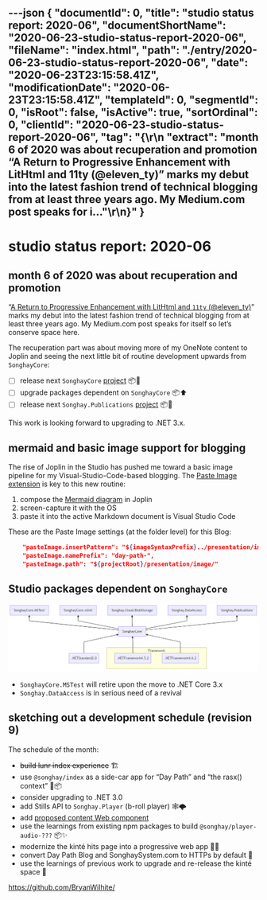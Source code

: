 ---json
{
  "documentId": 0,
  "title": "studio status report: 2020-06",
  "documentShortName": "2020-06-23-studio-status-report-2020-06",
  "fileName": "index.html",
  "path": "./entry/2020-06-23-studio-status-report-2020-06",
  "date": "2020-06-23T23:15:58.41Z",
  "modificationDate": "2020-06-23T23:15:58.41Z",
  "templateId": 0,
  "segmentId": 0,
  "isRoot": false,
  "isActive": true,
  "sortOrdinal": 0,
  "clientId": "2020-06-23-studio-status-report-2020-06",
  "tag": "{\r\n  \"extract\": \"month 6 of 2020 was about recuperation and promotion “A Return to Progressive Enhancement with LitHtml and 11ty (@eleven_ty)” marks my debut into the latest fashion trend of technical blogging from at least three years ago. My Medium.com post speaks for i…\"\r\n}"
}
---

# studio status report: 2020-06

## month 6 of 2020 was about recuperation and promotion

“[A Return to Progressive Enhancement with LitHtml and `11ty` (@eleven_ty)](https://medium.com/@bryan.wilhite/a-return-to-progressive-enhancement-with-lithtml-and-11ty-eleven-ty-e3e7e73fec9d)” marks my debut into the latest fashion trend of technical blogging from at least three years ago. My Medium.com post speaks for itself so let’s conserve space here.

The recuperation part was about moving more of my OneNote content to Joplin and seeing the next little bit of routine development upwards from `SonghayCore`:

- [ ] release next `SonghayCore` [project](https://github.com/BryanWilhite/SonghayCore/projects/17) 📦🚀
- [ ] upgrade packages dependent on `SonghayCore` 📦⬆
- [ ] release next `Songhay.Publications` [project](https://github.com/BryanWilhite/Songhay.Publications/projects/3) 📦🚀

This work is looking forward to upgrading to .NET 3.x.

## mermaid and basic image support for blogging

The rise of Joplin in the Studio has pushed me toward a basic image pipeline for my Visual-Studio-Code-based blogging. The [Paste Image extension](https://marketplace.visualstudio.com/items?itemName=mushan.vscode-paste-image) is key to this new routine:

1) compose the [Mermaid diagram](https://mermaid-js.github.io/mermaid/#/flowchart) in Joplin
2) screen-capture it with the OS
3) paste it into the active Markdown document is Visual Studio Code

These are the Paste Image settings (at the folder level) for this Blog:

```json
    "pasteImage.insertPattern": "${imageSyntaxPrefix}../presentation/image/${imageFileName}${imageSyntaxSuffix}",
    "pasteImage.namePrefix": "day-path-",
    "pasteImage.path": "${projectRoot}/presentation/image/"
```

## Studio packages dependent on `SonghayCore`

![Studio packages dependent on `SonghayCore`](../../image/day-path-2020-06-23-18-22-10.png)

- `SonghayCore.MSTest` will retire upon the move to .NET Core 3.x
- `Songhay.DataAccess` is in serious need of a revival

## sketching out a development schedule (revision 9)

The schedule of the month:

- ~~build lunr index experience~~ 🏗
- use `@songhay/index` as a side-car app for “Day Path” and “the rasx() context” 🚛📦
- consider upgrading to .NET 3.0
- add Stills API to `Songhay.Player` (b-roll player) 🕸🌩
- add [proposed content Web component](https://github.com/BryanWilhite/songhay-web-components/issues/10)
- use the learnings from existing npm packages to build `@songhay/player-audio-???` 📦✨
- modernize the kinté hits page into a progressive web app 💄✨
- convert Day Path Blog and SonghaySystem.com to HTTPs by default 🔐
- use the learnings of previous work to upgrade and re-release the kinté space 🚀

<https://github.com/BryanWilhite/>
